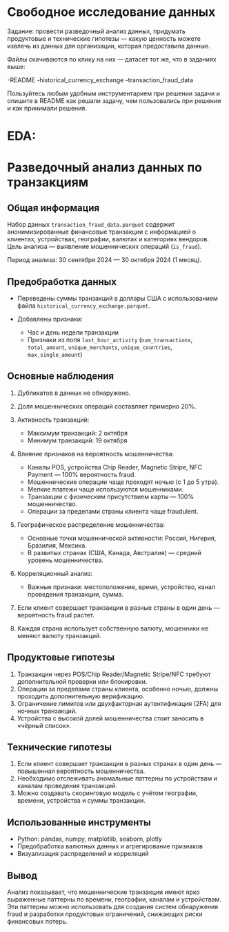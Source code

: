 # Свободное исследование данных
Задание: провести разведочный анализ данных, придумать продуктовые и технические гипотезы — какую ценность можете извлечь из данных для организации, которая предоставила данные.

Файлы скачиваются по клику на них — датасет тот же, что в заданиях выше:

-README
-historical_currency_exchange
-transaction_fraud_data

Пользуйтесь любым удобным инструментарием при решении задачи и опишите в README как решали задачу, чем пользовались при решении и как принимали решения.

# EDA:
# Разведочный анализ данных по транзакциям

## Общая информация

Набор данных `transaction_fraud_data.parquet` содержит анонимизированные финансовые транзакции с информацией о клиентах, устройствах, географии, валютах и категориях вендоров. Цель анализа — выявление мошеннических операций (`is_fraud`).

Период анализа: 30 сентября 2024 — 30 октября 2024 (1 месяц).

## Предобработка данных

* Переведены суммы транзакций в доллары США с использованием файла `historical_currency_exchange.parquet`.
* Добавлены признаки:

  * Час и день недели транзакции
  * Признаки из поля `last_hour_activity` (`num_transactions`, `total_amount`, `unique_merchants`, `unique_countries`, `max_single_amount`)

## Основные наблюдения

1. Дубликатов в данных не обнаружено.
2. Доля мошеннических операций составляет примерно 20%.
3. Активность транзакций:

   * Максимум транзакций: 2 октября
   * Минимум транзакций: 19 октября
4. Влияние признаков на вероятность мошенничества:

   * Каналы POS, устройства Chip Reader, Magnetic Stripe, NFC Payment — 100% вероятность fraud.
   * Мошеннические операции чаще проходят ночью (с 1 до 5 утра).
   * Мелкие платежи чаще используются мошенниками.
   * Транзакции с физическим присутствием карты — 100% мошенничество.
   * Операции за пределами страны клиента чаще fraudulent.
5. Географическое распределение мошенничества:

   * Основные точки мошеннической активности: Россия, Нигерия, Бразилия, Мексика.
   * В развитых странах (США, Канада, Австралия) — средний уровень мошенничества.
6. Корреляционный анализ:

   * Важные признаки: местоположение, время, устройство, канал проведения транзакции, сумма.
7. Если клиент совершает транзакции в разные страны в один день — вероятность fraud растет.
8. Каждая страна использует собственную валюту, мошенники не меняют валюту транзакций.

## Продуктовые гипотезы

1. Транзакции через POS/Chip Reader/Magnetic Stripe/NFC требуют дополнительной проверки или блокировки.
2. Операции за пределами страны клиента, особенно ночью, должны проходить дополнительную верификацию.
3. Ограничение лимитов или двухфакторная аутентификация (2FA) для ночных транзакций.
4. Устройства с высокой долей мошенничества стоит заносить в «чёрный список».

## Технические гипотезы

1. Если клиент совершает транзакции в разных странах в один день — повышенная вероятность мошенничества.
2. Необходимо отслеживать аномальные паттерны по устройствам и каналам проведения транзакций.
3. Можно создавать скоринговую модель с учётом географии, времени, устройства и суммы транзакции.

## Использованные инструменты

* Python: pandas, numpy, matplotlib, seaborn, plotly
* Предобработка валютных данных и агрегирование признаков
* Визуализация распределений и корреляций

## Вывод

Анализ показывает, что мошеннические транзакции имеют ярко выраженные паттерны по времени, географии, каналам и устройствам. Эти паттерны можно использовать для создания систем обнаружения fraud и разработки продуктовых ограничений, снижающих риски финансовых потерь.
